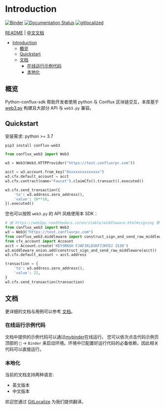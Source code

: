 # Introduction

[![Binder](https://mybinder.org/badge_logo.svg)](https://mybinder.org/v2/gh/conflux-chain/python-conflux-sdk/dev?urlpath=tree/docs/en/examples/01-quickstart.ipynb)
[![Documentation Status](https://readthedocs.org/projects/python-conflux-sdk/badge/?version=latest)](https://python-conflux-sdk.readthedocs.io/en/latest/?badge=latest)
[![gitlocalized ](https://gitlocalize.com/repo/8175/whole_project/badge.svg)](https://gitlocalize.com/repo/8175/whole_project?utm_source=badge)

[README](https://python-conflux-sdk.readthedocs.io/en/latest/README.html) | [中文文档](https://python-conflux-sdk.readthedocs.io/zh_CN/latest/README.html)

- [Introduction](#introduction)
  - [概览](#概览)
  - [Quickstart](#quickstart)
  - [文档](#文档)
    - [在线运行示例代码](#在线运行示例代码)
    - [本地化](#本地化)


## 概览

Python-conflux-sdk 帮助开发者使用 python 与 Conflux 区块链交互，本库基于 [web3.py](https://github.com/ethereum/web3.py) 构建且大部分 API 与 `web3.py` 兼容。

## Quickstart

安装需求: python >= 3.7

```bash
pip3 install conflux-web3
```

```python
from conflux_web3 import Web3

w3 = Web3(Web3.HTTPProvider("https://test.confluxrpc.com"))

acct = w3.account.from_key("0xxxxxxxxxxxxxx")
w3.cfx.default_account = acct
w3.cfx.contract(name="Faucet").claimCfx().transact().executed()

w3.cfx.send_transaction({
    'to': w3.address.zero_address(),
    'value': 10**18,
}).executed()
```

您也可以按照 `web3.py` 的 API 风格使用本 SDK： 

``` python
# 由 https://web3py.readthedocs.io/en/stable/middleware.html#signing 修改而来
from conflux_web3 import Web3
w3 = Web3("https://test.confluxrpc.com")
from conflux_web3.middleware import construct_sign_and_send_raw_middleware
from cfx_account import Account
acct = Account.create('KEYSMASH FJAFJKLDSKF7JKFDJ 1530')
w3.middleware_onion.add(construct_sign_and_send_raw_middleware(acct))
w3.cfx.default_account = acct.address

transaction = {
    'to': w3.address.zero_address(),
    'value': 22,
}
w3.cfx.send_transaction(transaction)
```

## 文档

更详细的文档与用例可以参考 [文档](https://python-conflux-sdk.readthedocs.io/zh-CN/latest/README.html)。

### 在线运行示例代码

文档中提供的示例代码可以通过[mybinder](https://mybinder.org/)在线运行。 您可以依次点击代码示例页顶部的 `🚀` -> `Binder` 来启动环境。环境中已配置好运行代码的必备依赖，因此相关代码可以直接运行。

### 本地化

当前的文档支持两种语言:

* 英文版本
* 中文版本

欢迎您通过 [GitLocalize](https://gitlocalize.com/repo/8175) 为我们提供翻译。
